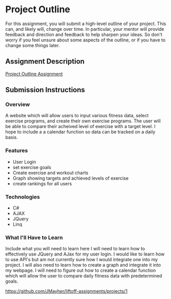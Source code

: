 # Project Outline
For this assignment, you will submit a high-level outline of your project. This can, and likely will, change over time. In particular, your mentor will provide feedback and direction and feedback to help sharpen your ideas. So don't worry if you feel unsure about some aspects of the outline, or if you have to change some things later.

## Assignment Description
[Project Outline Assignment](https://education.launchcode.org/liftoff/assignments/project-outline/)

## Submission Instructions

### Overview
A website which will allow users to input various fitness data, select exercise programs, and create their own exercise programs. The user will be able to compare their acheived level of exercise with a target level. I hope to include a a calendar function so data can be tracked on a daily basis. 
### Features
* User Login
* set exercise goals
* Create exercise and workout charts
* Graph showing targets and achieved levels of exercise
* create rankings for all users

### Technologies
* C#
* AJAX
* JQuery
* Linq

### What I'll Have to Learn
Include what you will need to learn here
I will need to learn how to effectively use JQuery and AJax for my user login. I would like to learn how to use API's but am not currently sure how I would integrate one into my project. I will also need to learn how to create a graph and integrate it into my webpage. I will need to figure out how to create a calendar function which will allow the user to compare daily fitness data with predetermined goals. 

https://github.com/JMayher/liftoff-assignments/projects/1
